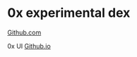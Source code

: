# 0x experimental dex

[Github.com](https://github.com/amis-erc20/dex)

0x UI
[Github.io](https://amis-erc20.github.io/amis-erc20/dex)

